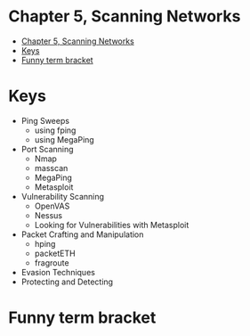 # Chapter 5, Scanning Networks

- [Chapter 5, Scanning Networks](#chapter-5-scanning-networks)
- [Keys](#keys)
- [Funny term bracket](#funny-term-bracket)

# Keys
- Ping Sweeps
  - using fping
  - using MegaPing
- Port Scanning
  - Nmap
  - masscan
  - MegaPing
  - Metasploit
- Vulnerability Scanning
  - OpenVAS
  - Nessus
  - Looking for Vulnerabilities with Metasploit
- Packet Crafting and Manipulation
  - hping
  - packetETH
  - fragroute
- Evasion Techniques
- Protecting and Detecting


# Funny term bracket